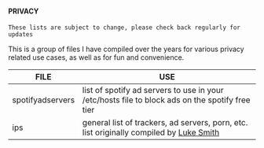 #### PRIVACY

`These lists are subject to change, please check back regularly for updates`

This is a group of files I have compiled over the years for various privacy related use cases, as well as for fun and convenience. 


| FILE | USE |
|---|---|
| spotifyadservers | list of spotify ad servers to use in your /etc/hosts file to block ads on the spotify free tier |
| ips | general list of trackers, ad servers, porn, etc. list originally compiled by [Luke Smith](https://github.com/LukeSmithxyz) |
